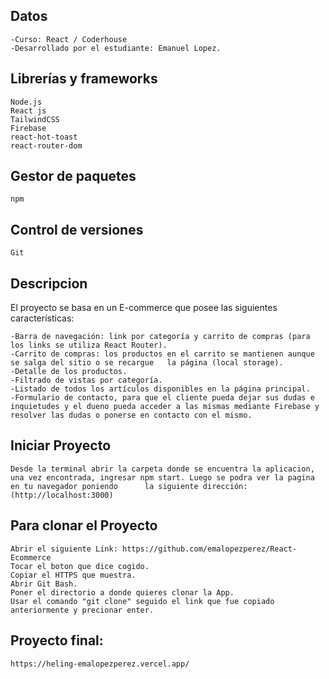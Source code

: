 
## Datos
    -Curso: React / Coderhouse
    -Desarrollado por el estudiante: Emanuel Lopez.

## Librerías y frameworks
    Node.js
    React js
    TailwindCSS
    Firebase
    react-hot-toast
    react-router-dom

## Gestor de paquetes
    npm

## Control de versiones
    Git

##  Descripcion
El proyecto se basa en un E-commerce que posee las siguientes características:

    -Barra de navegación: link por categoría y carrito de compras (para los links se utiliza React Router).
    -Carrito de compras: los productos en el carrito se mantienen aunque se salga del sitio o se recargue   la página (local storage).
    -Detalle de los productos.
    -Filtrado de vistas por categoría.
    -Listado de todos los artículos disponibles en la página principal.
    -Formulario de contacto, para que el cliente pueda dejar sus dudas e inquietudes y el dueno pueda acceder a las mismas mediante Firebase y resolver las dudas o ponerse en contacto con el mismo.

## Iniciar Proyecto

    Desde la terminal abrir la carpeta donde se encuentra la aplicacion, una vez encontrada, ingresar npm start. Luego se podra ver la pagina en tu navegador poniendo      la siguiente dirección:(http://localhost:3000) 

## Para clonar el Proyecto

    Abrir el siguiente Link: https://github.com/emalopezperez/React-Ecommerce
    Tocar el boton que dice cogido.
    Copiar el HTTPS que muestra.
    Abrir Git Bash.
    Poner el directorio a donde quieres clonar la App.
    Usar el comando "git clone" seguido el link que fue copiado anteriormente y precionar enter.

## Proyecto final:
    https://heling-emalopezperez.vercel.app/
